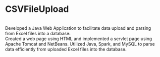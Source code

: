 # CSVFileUpload
<br>
Developed a Java Web Application to facilitate data upload and parsing from Excel files into a database.
<br>
Created a web page using HTML and implemented a servlet page using Apache Tomcat and NetBeans. Utilized Java, Spark, and MySQL to parse data efficiently from uploaded Excel files into the database.
